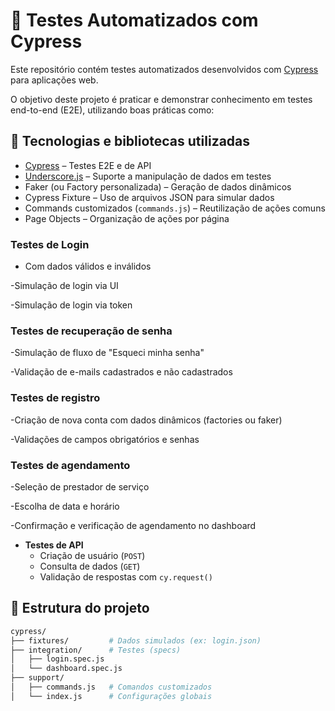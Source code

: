 # 🧪 Testes Automatizados com Cypress

Este repositório contém testes automatizados desenvolvidos com [Cypress](https://www.cypress.io/) para aplicações web.

O objetivo deste projeto é praticar e demonstrar conhecimento em testes end-to-end (E2E), utilizando boas práticas como: 

## 🚀 Tecnologias e bibliotecas utilizadas

- [Cypress](https://www.cypress.io/) – Testes E2E e de API
- [Underscore.js](https://underscorejs.org/) – Suporte a manipulação de dados em testes
- Faker (ou Factory personalizada) – Geração de dados dinâmicos
- Cypress Fixture – Uso de arquivos JSON para simular dados
- Commands customizados (`commands.js`) – Reutilização de ações comuns
- Page Objects – Organização de ações por página

### Testes de Login
- Com dados válidos e inválidos

-Simulação de login via UI

-Simulação de login via token 

### Testes de recuperação de senha 

-Simulação de fluxo de "Esqueci minha senha"

-Validação de e-mails cadastrados e não cadastrados 

### Testes de registro

-Criação de nova conta com dados dinâmicos (factories ou faker)

-Validações de campos obrigatórios e senhas 

### Testes de agendamento
-Seleção de prestador de serviço

-Escolha de data e horário

-Confirmação e verificação de agendamento no dashboard

- **Testes de API**
  - Criação de usuário (`POST`)
  - Consulta de dados (`GET`)
  - Validação de respostas com `cy.request()`

## 📁 Estrutura do projeto

```bash
cypress/
├── fixtures/         # Dados simulados (ex: login.json)
├── integration/      # Testes (specs)
│   ├── login.spec.js
│   └── dashboard.spec.js
├── support/
│   ├── commands.js   # Comandos customizados
│   └── index.js      # Configurações globais
